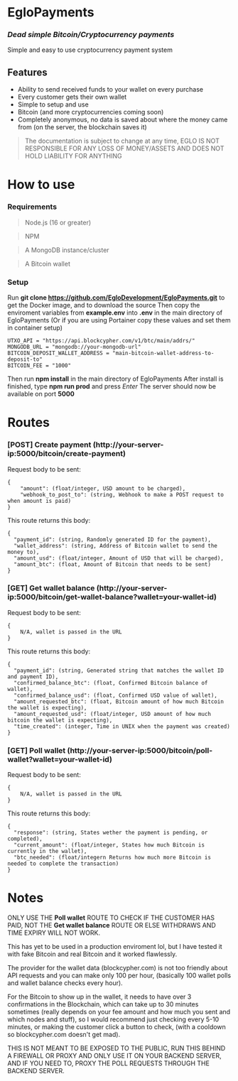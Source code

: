 # EgloPayments
### _Dead simple Bitcoin/Cryptocurrency payments_

Simple and easy to use cryptocurrency payment system

## Features

- Ability to send received funds to your wallet on every purchase
- Every customer gets their own wallet
- Simple to setup and use
- Bitcoin (and more cryptocurrencies coming soon)
- Completely anonymous, no data is saved about where the money came from (on the server, the blockchain saves it)

> The documentation is subject to change at any time,
>EGLO IS NOT RESPONSIBLE FOR ANY LOSS OF MONEY/ASSETS AND DOES NOT HOLD LIABILITY FOR ANYTHING

# How to use
### Requirements

>Node.js (16 or greater)

>NPM

>A MongoDB instance/cluster

>A Bitcoin wallet

### Setup
Run **git clone https://github.com/EgloDevelopment/EgloPayments.git** to get the Docker image, and to download the source
Then copy the enviroment variables from **example.env** into **.env** in the main directory of EgloPayments
(Or if you are using Portainer copy these values and set them in container setup)

```
UTXO_API = "https://api.blockcypher.com/v1/btc/main/addrs/"
MONGODB_URL = "mongodb://your-mongodb-url"
BITCOIN_DEPOSIT_WALLET_ADDRESS = "main-bitcoin-wallet-address-to-deposit-to"
BITCOIN_FEE = "1000"
```

Then run **npm install** in the main directory of EgloPayments
After install is finished, type **npm run prod** and press *Enter*
The server should now be available on port **5000**

# Routes

### [POST] Create payment (http://your-server-ip:5000/bitcoin/create-payment)

Request body to be sent:
```
{
    "amount": (float/integer, USD amount to be charged),
    "webhook_to_post_to": (string, Webhook to make a POST request to when amount is paid)
}
```
This route returns this body:
```
{
  "payment_id": (string, Randomly generated ID for the payment),
  "wallet_address": (string, Address of Bitcoin wallet to send the money to),
  "amount_usd": (float/integer, Amount of USD that will be charged),
  "amount_btc": (float, Amount of Bitcoin that needs to be sent)
}
```

### [GET] Get wallet balance (http://your-server-ip:5000/bitcoin/get-wallet-balance?wallet=your-wallet-id)

Request body to be sent:
```
{
    N/A, wallet is passed in the URL
}
```
This route returns this body:
```
{
  "payment_id": (string, Generated string that matches the wallet ID and payment ID),
  "confirmed_balance_btc": (float, Confirmed Bitcoin balance of wallet),
  "confirmed_balance_usd": (float, Confirmed USD value of wallet),
  "amount_requested_btc": (float, Bitcoin amount of how much Bitcoin the wallet is expecting),
  "amount_requested_usd": (float/integer, USD amount of how much bitcoin the wallet is expecting),
  "time_created": (integer, Time in UNIX when the payment was created)
}
```

### [GET] Poll wallet (http://your-server-ip:5000/bitcoin/poll-wallet?wallet=your-wallet-id)

Request body to be sent:
```
{
    N/A, wallet is passed in the URL
}
```
This route returns this body:
```
{
  "response": (string, States wether the payment is pending, or completed),
  "current_amount": (float/integer, States how much Bitcoin is currently in the wallet),
  "btc_needed": (float/integern Returns how much more Bitcoin is needed to complete the transaction)
}
```

# Notes
ONLY USE THE **Poll wallet** ROUTE TO CHECK IF THE CUSTOMER HAS PAID, NOT THE **Get wallet balance** ROUTE OR ELSE WITHDRAWS AND TIME EXPIRY WILL NOT WORK.

This has yet to be used in a production enviroment lol, but I have tested it with fake Bitcoin and real Bitcoin and it worked flawlessly.

The provider for the wallet data (blockcypher.com) is not too friendly about API requests and you can make only 100 per hour, (basically 100 wallet polls and wallet balance checks every hour).

For the Bitcoin to show up in the wallet, it needs to have over 3 confirmations in the Blockchain, which can take up to 30 minutes sometimes (really depends on your fee amount and how much you sent and which nodes and stuff), so I would recommend just checking every 5-10 minutes, or making the customer click a button to check, (with a cooldown so blockcypher.com doesn't get mad).

THIS IS NOT MEANT TO BE EXPOSED TO THE PUBLIC, RUN THIS BEHIND A FIREWALL OR PROXY AND ONLY USE IT ON YOUR BACKEND SERVER, AND IF YOU NEED TO, PROXY THE POLL REQUESTS THROUGH THE BACKEND SERVER.
